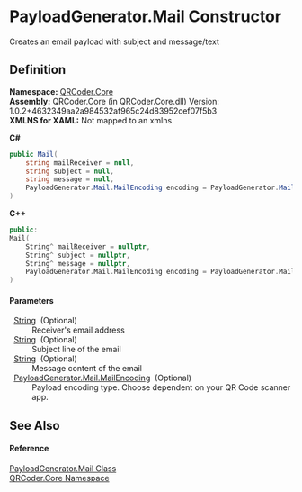 # PayloadGenerator.Mail Constructor


Creates an email payload with subject and message/text



## Definition
**Namespace:** <a href="N_QRCoder_Core.md">QRCoder.Core</a>  
**Assembly:** QRCoder.Core (in QRCoder.Core.dll) Version: 1.0.2+4632349aa2a984532af965c24d83952cef07f5b3  
**XMLNS for XAML:** Not mapped to an xmlns.

**C#**
``` C#
public Mail(
	string mailReceiver = null,
	string subject = null,
	string message = null,
	PayloadGenerator.Mail.MailEncoding encoding = PayloadGenerator.Mail.MailEncoding.MAILTO
)
```
**C++**
``` C++
public:
Mail(
	String^ mailReceiver = nullptr, 
	String^ subject = nullptr, 
	String^ message = nullptr, 
	PayloadGenerator.Mail.MailEncoding encoding = PayloadGenerator.Mail.MailEncoding::MAILTO
)
```



#### Parameters
<dl><dt>  <a href="https://learn.microsoft.com/dotnet/api/system.string" target="_blank" rel="noopener noreferrer">String</a>  (Optional)</dt><dd>Receiver's email address</dd><dt>  <a href="https://learn.microsoft.com/dotnet/api/system.string" target="_blank" rel="noopener noreferrer">String</a>  (Optional)</dt><dd>Subject line of the email</dd><dt>  <a href="https://learn.microsoft.com/dotnet/api/system.string" target="_blank" rel="noopener noreferrer">String</a>  (Optional)</dt><dd>Message content of the email</dd><dt>  <a href="T_QRCoder_Core_PayloadGenerator_Mail_MailEncoding.md">PayloadGenerator.Mail.MailEncoding</a>  (Optional)</dt><dd>Payload encoding type. Choose dependent on your QR Code scanner app.</dd></dl>

## See Also


#### Reference
<a href="T_QRCoder_Core_PayloadGenerator_Mail.md">PayloadGenerator.Mail Class</a>  
<a href="N_QRCoder_Core.md">QRCoder.Core Namespace</a>  

